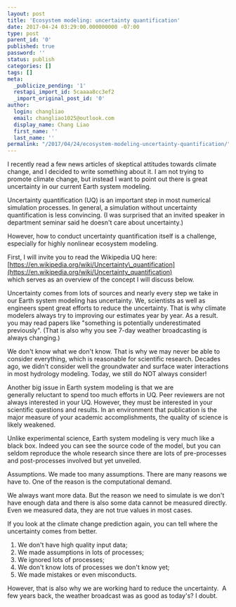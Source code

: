```yaml
---
layout: post
title: 'Ecosystem modeling: uncertainty quantification'
date: 2017-04-24 03:29:00.000000000 -07:00
type: post
parent_id: '0'
published: true
password: ''
status: publish
categories: []
tags: []
meta:
  _publicize_pending: '1'
  restapi_import_id: 5caaaa8cc3ef2
  _import_original_post_id: '0'
author:
  login: changliao
  email: changliao1025@outlook.com
  display_name: Chang Liao
  first_name: ''
  last_name: ''
permalink: "/2017/04/24/ecosystem-modeling-uncertainty-quantification/"
---
```

I recently read a few news articles of skeptical attitudes towards climate change, and I decided to write something about it. I am not trying to promote climate change, but instead I want to point out there is great uncertainty in our current Earth system modeling.

Uncertainty quantification (UQ) is an important step in most numerical simulation processes. In general, a simulation without uncertainty quantification is less convincing. (I was surprised that an invited speaker in department seminar said he doesn't care about uncertainty.)

However, how to conduct uncertainty quantification itself is a challenge, especially for highly nonlinear ecosystem modeling.

First, I will invite you to read the Wikipedia UQ here:  
[https://en.wikipedia.org/wiki/Uncertainty\_quantification](https://en.wikipedia.org/wiki/Uncertainty_quantification)  
which serves as an overview of the concept I will discuss below.

Uncertainty comes from lots of sources and nearly every step we take in our Earth system modeling has uncertainty. We, scientists as well as engineers spent great efforts to reduce the uncertainty. That is why climate modelers always try to improving our estimates year by year. As a result. you may read papers like "something is potentially underestimated previously". (That is also why you see 7-day weather broadcasting is always changing.)

We don't know what we don't know. That is why we may never be able to consider everything, which is reasonable for scientific research. Decades ago, we didn't consider well the groundwater and surface water interactions in most hydrology modeling. Today, we still do NOT always consider!

Another big issue in Earth system modeling is that we are generally&nbsp;reluctant to spend too much efforts in UQ. Peer reviewers are not always interested in your UQ. However, they must be interested in your scientific questions and results. In an environment that publication is the major measure of your academic accomplishments, the quality of science is likely weakened.

Unlike experimental science, Earth system modeling is very much like a black box. Indeed you can see the source code of the model, but you can seldom reproduce the whole research since there are lots of pre-processes and post-processes involved but yet unveiled.

Assumptions. We made too many assumptions. There are many reasons we have to. One of the reason is the computational demand.

We always want more data. But the reason we need to simulate is we don't have enough data and there is also some data cannot be measured directly. Even we measured data, they are not true values in most cases.

If you look at the climate change prediction again, you can tell where the uncertainty comes from better.

1. We don't have high quality input data;
2. We made assumptions in lots of processes;
3. We ignored lots of processes;
4. We don't know lots of processes we don't know yet;
5. We made mistakes or even misconducts.

However, that is also why we are working hard to reduce the uncertainty. &nbsp;A few years back, the weather broadcast was as good as today's? I doubt.

